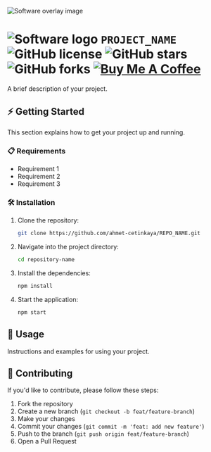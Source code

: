 <!-- PROJECT_NAME | REPO_NAME -->

![Software overlay image](https://)

# ![Software logo](https://) `PROJECT_NAME` ![GitHub license](https://img.shields.io/github/license/ahmet-cetinkaya/REPO_NAME) ![GitHub stars](https://img.shields.io/github/stars/ahmet-cetinkaya/REPO_NAME?style=social) ![GitHub forks](https://img.shields.io/github/forks/ahmet-cetinkaya/REPO_NAME?style=social) [![Buy Me A Coffee](https://img.shields.io/badge/Buy%20Me%20a%20Coffee-ffdd00?&logo=buy-me-a-coffee&logoColor=black)](https://ahmetcetinkaya.me/donate)

A brief description of your project.

## ⚡ Getting Started

This section explains how to get your project up and running.

### 📋 Requirements

- Requirement 1
- Requirement 2
- Requirement 3

### 🛠️ Installation

1. Clone the repository:
   ```bash
   git clone https://github.com/ahmet-cetinkaya/REPO_NAME.git
   ```
2. Navigate into the project directory:
   ```bash
   cd repository-name
   ```
3. Install the dependencies:
   ```bash
   npm install
   ```
4. Start the application:
   ```bash
   npm start
   ```

## 📖 Usage

Instructions and examples for using your project.

## 🤝 Contributing

If you'd like to contribute, please follow these steps:

1. Fork the repository
2. Create a new branch (`git checkout -b feat/feature-branch`)
3. Make your changes
4. Commit your changes (`git commit -m 'feat: add new feature'`)
5. Push to the branch (`git push origin feat/feature-branch`)
6. Open a Pull Request
